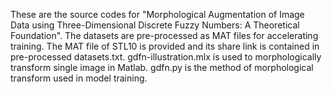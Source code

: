 These are the source codes for "Morphological Augmentation of Image Data using Three-Dimensional Discrete Fuzzy Numbers: A Theoretical Foundation".
The datasets are pre-processed as MAT files for accelerating training. The MAT file of STL10 is provided and its share link is contained in pre-processed datasets.txt.
gdfn-illustration.mlx is used to morphologically transform single image in Matlab.
gdfn.py is the method of morphological transform used in model training.
